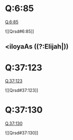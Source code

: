 
# Q:6:85

[Q.6:85](https://quran.com/6:85/tafsirs/ar-tafsir-al-tabari)

![[Qrsd#6:85]]

## <iloyaAs ((?:Elijah|))

# Q:37:123

[Q.37:123](https://quran.com/37:123/tafsirs/ar-tafsir-al-tabari)

![[Qrsd#37:123]]

# Q:37:130

[Q.37:130](https://quran.com/37:130/tafsirs/ar-tafsir-al-tabari)

![[Qrsd#37:130]]
